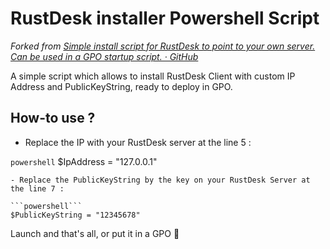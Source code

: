 # RustDesk installer Powershell Script

*Forked from [Simple install script for RustDesk to point to your own server. Can be used in a GPO startup script. · GitHub](https://gist.github.com/quonic/db3f97d42ea6ae853e3c2120864d8b21)*

A simple script which allows to install RustDesk Client with custom IP Address and PublicKeyString, ready to deploy in GPO.

## How-to use ?

- Replace the IP with your RustDesk server at the line 5 :

```powershell```
$IpAddress = "127.0.0.1"

```
- Replace the PublicKeyString by the key on your RustDesk Server at the line 7 :

```powershell```
$PublicKeyString = "12345678"
```

Launch and that's all, or put it in a GPO 🎉
